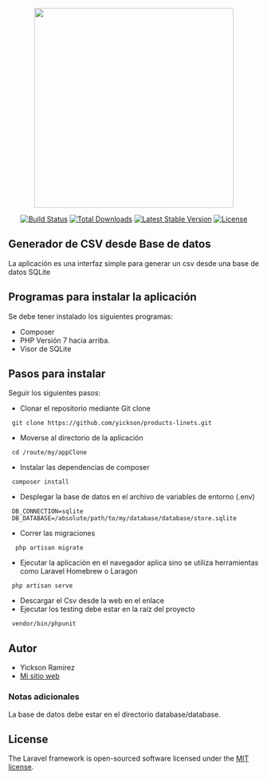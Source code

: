 <p align="center"><img src="https://res.cloudinary.com/dtfbvvkyp/image/upload/v1566331377/laravel-logolockup-cmyk-red.svg" width="400"></p>

<p align="center">
<a href="https://travis-ci.org/laravel/framework"><img src="https://travis-ci.org/laravel/framework.svg" alt="Build Status"></a>
<a href="https://packagist.org/packages/laravel/framework"><img src="https://poser.pugx.org/laravel/framework/d/total.svg" alt="Total Downloads"></a>
<a href="https://packagist.org/packages/laravel/framework"><img src="https://poser.pugx.org/laravel/framework/v/stable.svg" alt="Latest Stable Version"></a>
<a href="https://packagist.org/packages/laravel/framework"><img src="https://poser.pugx.org/laravel/framework/license.svg" alt="License"></a>
</p>

## Generador de CSV desde Base de datos

La aplicación es una interfaz simple para generar un csv desde una base de datos SQLite

## Programas para instalar la aplicación

Se debe tener instalado los siguientes programas:

* Composer
* PHP Versión 7 hacia arriba.
* Visor de SQLite

## Pasos para instalar

Seguir los siguientes pasos:

* Clonar el repositorio mediante Git clone
 ~~~
  git clone https://github.com/yickson/products-linets.git
  ~~~
* Moverse al directorio de la aplicación
 ~~~
  cd /route/my/appClone
 ~~~
* Instalar las dependencias de composer
 ~~~
  composer install  
 ~~~
* Desplegar la base de datos en el archivo de variables de entorno (.env)
 ~~~
  DB_CONNECTION=sqlite
  DB_DATABASE=/absolute/path/to/my/database/database/store.sqlite
 ~~~
* Correr las migraciones
~~~
  php artisan migrate
 ~~~
* Ejecutar la aplicación en el navegador aplica sino se utiliza herramientas como Laravel Homebrew o Laragon
 ~~~
  php artisan serve  
 ~~~
* Descargar el Csv desde la web en el enlace
* Ejecutar los testing debe estar en la raíz del proyecto
 ~~~
  vendor/bin/phpunit
 ~~~
## Autor

- Yickson Ramírez
- [Mi sitio web](https://yickson.cl)

### Notas adicionales

La base de datos debe estar en el directorio database/database.

## License

The Laravel framework is open-sourced software licensed under the [MIT license](https://opensource.org/licenses/MIT).
